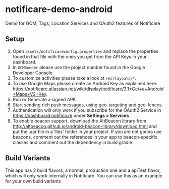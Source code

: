 notificare-demo-android
=========
Demo for GCM, Tags, Location Services and OAuth2 features of Notificare

## Setup

1. Open ```assets/notificareconfig.properties``` and replace the properties found in that file with the ones you get from the API Keys in your dashboard.
2. In ```GCMSender``` please use the project number found in the Google Developer Console.
3. To customize activities please take a look at ```res/layouts/*```.
4. To use Google Maps please create an Android Key as explained here: https://notificare.atlassian.net/wiki/display/notificare/3.1+Get+a+Android+Maps+V2+Key.
5. Run or Generate a signed APK
6. Start sending rich push messages, using geo-targeting and geo-fences.
7. Authentication will only work if you subscribe for the OAuth2 Service in https://dashboard.notifica.re under **Settings > Services**
8. To enable beacon support, download the AltBeacon library from http://altbeacon.github.io/android-beacon-library/download.html and put the .aar file in a 'libs' folder in your project. If you are not gonna use beacons, comment out the references in your app to beacon-specific classes and comment out the dependency in  build.gradle

## Build Variants

This app has 2 build flavors, a normal, production one and a apiTest flavor, which will only work internally in Notificare.
You can use this as an example for your own build variants